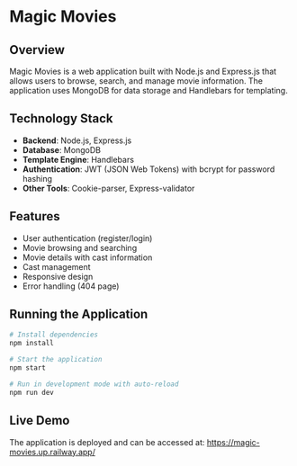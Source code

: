 # Magic Movies

## Overview

Magic Movies is a web application built with Node.js and Express.js that allows users to browse, search, and manage movie information. The application uses MongoDB for data storage and Handlebars for templating.

## Technology Stack

- **Backend**: Node.js, Express.js
- **Database**: MongoDB
- **Template Engine**: Handlebars
- **Authentication**: JWT (JSON Web Tokens) with bcrypt for password hashing
- **Other Tools**: Cookie-parser, Express-validator

## Features

- User authentication (register/login)
- Movie browsing and searching
- Movie details with cast information
- Cast management
- Responsive design
- Error handling (404 page)

## Running the Application

```bash
# Install dependencies
npm install

# Start the application
npm start

# Run in development mode with auto-reload
npm run dev
```

## Live Demo

The application is deployed and can be accessed at: https://magic-movies.up.railway.app/
